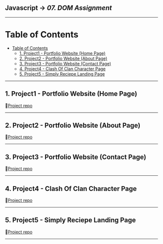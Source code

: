 ## Javascript -> <em>07. DOM Assignment</em> 

<hr/>

# Table of Contents
- [Table of Contents](#table-of-contents)
  - [1. Project1 - Portfolio Website (Home Page)](#1-project1---portfolio-website-home-page)
  - [2. Project2 - Portfolio Website (About Page)](#2-project2---portfolio-website-about-page)
  - [3. Project3 - Portfolio Website (Contact Page)](#3-project3---portfolio-website-contact-page)
  - [4. Project4 - Clash Of Clan Character Page](#4-project4---clash-of-clan-character-page)
  - [5. Project5 - Simply Reciepe Landing Page](#5-project5---simply-reciepe-landing-page)

<hr/>

## 1. Project1 - Portfolio Website (Home Page)

🔗[Project repo](./01.%20Project1-Portfolio%20Website(Home)/)

<hr/>

## 2. Project2 - Portfolio Website (About Page)

🔗[Project repo](./02.Project2-Portfolio%20Website(About)/)

<hr/>

## 3. Project3 - Portfolio Website (Contact Page)

🔗[Project repo](./03.Project3-Portfolio%20Website(Contact)/)

<hr/>

## 4. Project4 - Clash Of Clan Character Page

🔗[Project repo](./04.Project4-COC%20character/)

<hr/>

## 5. Project5 - Simply Reciepe Landing Page

🔗[Project repo](./05.Project5-SimplyRecipes/)

<hr/>
